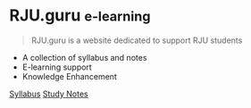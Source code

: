 # RJU.guru <small>e-learning</small>

> RJU.guru is a website dedicated to support RJU students

- A collection of syllabus and notes
- E-learning support
- Knowledge Enhancement

[Syllabus](#syllabus)
[Study Notes](#Notes)